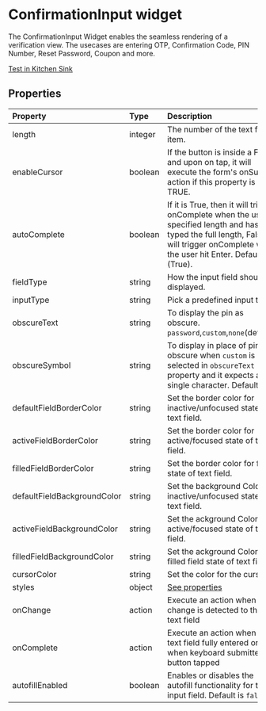 # ConfirmationInput widget

The ConfirmationInput Widget enables the seamless rendering of a verification view. The usecases are entering OTP, Confirmation Code, PIN Number, Reset Password, Coupon and more.

[Test in Kitchen Sink](https://studio.ensembleui.com/app/e24402cb-75e2-404c-866c-29e6c3dd7992/screen/iCOvav6CcioH46LR6wYF)

## Properties

| Property                      | Type    | Description                                                                                     |
| :---------------              | :------ | :---------------------------------------------------------------------------------------------- |
| length                        | integer | The number of the text fields item.                                                             |
| enableCursor                  | boolean | If the button is inside a Form and upon on tap, it will execute the form's onSubmit action if this property is TRUE.                                                           |
| autoComplete                  | boolean | If it is True, then it will trigger onComplete when the user specified length and has typed the full length, False will trigger onComplete when the user hit Enter. Defaults (True).                                                                                                   |
| fieldType                     | string  | How the input field should be displayed.                                                        |
| inputType                     | string  | Pick a predefined input type.                                                                   |
| obscureText                   | string  | To display the pin as obscure. `password`,`custom`,`none`(default)                              |
| obscureSymbol                 | string  | To display in place of pin as obscure when `custom` is selected in `obscureText` property and it expects a single character. Default is `*`                                                              |
| defaultFieldBorderColor       | string  | Set the border color for inactive/unfocused state of text field.                                |
| activeFieldBorderColor        | string  | Set the border color for active/focused state of text field.                                    |
| filledFieldBorderColor        | string  | Set the border color for filled state of text field.                                            |
| defaultFieldBackgroundColor   | string  | Set the background Color for inactive/unfocused state of text field.                            |
| activeFieldBackgroundColor    | string  | Set the ackground Color for active/focused state of text field.                                 |
| filledFieldBackgroundColor    | string  | Set the ackground Color for filled field state of text field.                                   |
| cursorColor                   | string  | Set the color for the cursor.                                                                   |
| styles                        | object  | [See properties](#styles)                                                                       |
| onChange                      | action  | Execute an action when a change is detected to the text field                                   |
| onComplete                    | action  | Execute an action when the text field fully entered or when keyboard submitted button tapped    |
| autofillEnabled         | boolean                                        | Enables or disables the autofill functionality for the input field. Default is `false`.                                                                                                                                                                                                                           |
